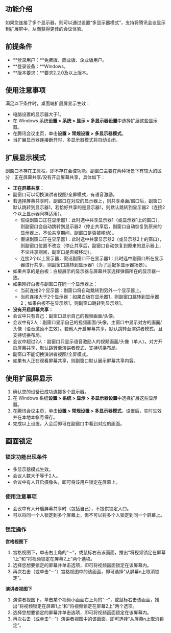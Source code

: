 ## 功能介绍
如果您连接了多个显示器，则可以通过设置“多显示器模式”，支持将腾讯会议显示到扩展屏中，从而获得更佳的会议体验。
## 前提条件
- **登录用户：**免费版、商业版、企业版用户。
- **登录设备：**Windows。
- **版本要求：**要求2.2.0及以上版本。
 
## 使用注意事项
满足以下条件时，桌面端扩展屏显示生效：
- 电脑设置的显示器大于1。
- 在 Windows 系统**设置 > 系统 > 显示 > 多显示器设置**中选择扩展这些显示器。
- 在腾讯会议主页，单击**设置 > 常规设置 > 多显示器模式**。
- 当扩展显示器连接断开时，多显示器模式将自动关闭。

## 扩展显示模式
副窗口不存在工具栏，即不存在会控功能。副窗口主要在两种场景下有较大的区分：正在屏幕共享/没有开启屏幕共享，具体如下：
- **正在屏幕共享：**
 - 副窗口可以切换演讲者视图/全屏模式，有语音激励。
 - 若选择屏幕共享时，副窗口在对应的显示器上，则共享桌面/窗口后，副窗口默认跳转到显示器1，若恰好共享的是显示器1，则默认跳转到显示器2（连接2个以上显示器同样适用）。
	 - 假设副窗口正在显示器1：此时选中共享显示器1（或显示器1上的窗口），则副窗口会自动跳转到显示器2（停止共享后，副窗口自动恢复到原来的显示器上，不论共享期间，副窗口是否被移动）。
	 - 假设副窗口正在显示器1：此时选中共享显示器2（或显示器2上的窗口），则副窗口位置不改变（停止共享后，副窗口自动恢复到原来的显示器上，不论共享期间，副窗口是否被移动）。
	 - 连接2个以上显示器，假设副窗口不在显示器1：此时选中副窗口所在显示器进行共享，则副窗口跳转到显示器1（为了适配多显示器场景）。
 - 如果共享的是白板：白板展示的显示器与屏幕共享选择弹窗所在的显示器一致。
 - 如果刚好白板与副窗口在同一个显示器上：
    - 当前连接2个显示器：副窗口将自动跳转到另外一个显示器上。
    - 当前连接大于2个显示器：如果白板在显示器1，则副窗口跳转到显示器2；如果白板不在显示器1，则副窗口跳转到显示器1。
- **没有开启屏幕共享：**
 - 会议中只有自己：副窗口显示自己的视频画面/头像。
 - 会议中有2人：副窗口显示自己的视频画面/头像，主窗口中显示对方的画面/头像（语音激励不生效）。若他人开启屏幕共享，默认跳转至演讲者模式，且支持切换布局。
 - 会议中超过2人：副窗口只显示语音激励人的视频画面/头像（单人）。对方开启屏幕共享，默认跳转至演讲者模式，支持切换布局。
 - 副窗口不能切换演讲者视图/全屏模式。
 - 如果有人正在观看屏幕共享，则副窗口默认展示屏幕共享内容。 

## 使用扩展屏显示

1. 确认您的设备已成功连接多个显示器。
2. 在 Windows 系统**设置 > 系统 > 显示 > 多显示器设置**中选择扩展这些显示器。
3. 在腾讯会议主页，单击**设置 > 常规设置 > 多显示器模式**。设置后，实时生效并在本地本帐号保存。
4. 完成以上设置，入会后即可在副窗口中看到对应的画面。

## 画面锁定
### 锁定功能出现条件
- 多显示器模式生效。
- 会议人数大于等于2人。
- 会议中有人开启摄像头，即可将该用户锁定在屏幕上。

### 使用注意事项
- 会议中有人开启屏幕共享时（包括自己），不提供锁定入口。
- 可以将同一个人锁定到多个屏幕上，但不可以将多个人锁定到同一个屏幕上。

### 锁定操作
**宫格视图下**
1. 宫格视图下，单击右上角的“···”，或鼠标右击该画面，推出“将视频锁定在屏幕1上”和“将视频锁定在屏幕2上”两个选项。
2. 选择您想要锁定的屏幕并单击选项，即可将视频画面锁定在该屏幕内。
3. 再次右击（或单击“···”）宫格视图中的该画面，即可选择“从屏幕n上取消锁定”。

**演讲者视图下**
1. 演讲者视图下，单击某个视频小画面右上角的“···”，或鼠标右击该画面，推出“将视频锁定在屏幕1上”和“将视频锁定在屏幕2上”两个选项。
2. 选择您想要锁定的屏幕并单击选项，即可将视频画面锁定在该屏幕内。
3. 再次右击（或单击“···”）演讲者视图中的该画面，即可选择“从屏幕n上取消锁定”。
